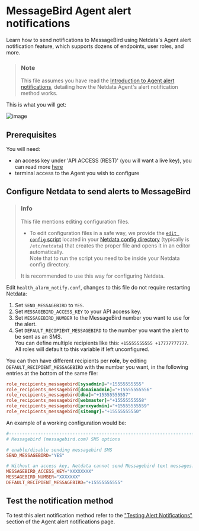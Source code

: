 # MessageBird Agent alert notifications

Learn how to send notifications to MessageBird using Netdata's Agent alert notification feature, which supports dozens of endpoints, user roles, and more.

> ### Note
>
> This file assumes you have read the [Introduction to Agent alert notifications](https://github.com/netdata/netdata/blob/master/health/notifications/README.md), detailing how the Netdata Agent's alert notification method works.

This is what you will get:

![image](https://cloud.githubusercontent.com/assets/17090999/20034652/620b6100-a39b-11e6-96af-4f83b8e830e2.png)

## Prerequisites

You will need:

- an access key under 'API ACCESS (REST)' (you will want a live key), you can read more [here](https://developers.messagebird.com/quickstarts/sms/test-credits-api-keys/)
- terminal access to the Agent you wish to configure

## Configure Netdata to send alerts to MessageBird

> ### Info
>
> This file mentions editing configuration files.  
>
> - To edit configuration files in a safe way, we provide the [`edit config` script](https://github.com/netdata/netdata/blob/master/docs/configure/nodes.md#use-edit-config-to-edit-configuration-files) located in your [Netdata config directory](https://github.com/netdata/netdata/blob/master/docs/configure/nodes.md#the-netdata-config-directory) (typically is `/etc/netdata`) that creates the proper file and opens it in an editor automatically.  
> Note that to run the script you need to be inside your Netdata config directory.
>
> It is recommended to use this way for configuring Netdata.

Edit `health_alarm_notify.conf`, changes to this file do not require restarting Netdata:

1. Set `SEND_MESSAGEBIRD` to `YES`.
2. Set `MESSAGEBIRD_ACCESS_KEY` to your API access key.
3. Set `MESSAGEBIRD_NUMBER` to the MessageBird number you want to use for the alert.
4. Set `DEFAULT_RECIPIENT_MESSAGEBIRD` to the number you want the alert to be sent as an SMS.  
  You can define multiple recipients like this: `+15555555555 +17777777777`.  
  All roles will default to this variable if left unconfigured.

You can then have different recipients per **role**, by editing `DEFAULT_RECIPIENT_MESSAGEBIRD` with the number you want, in the following entries at the bottom of the same file:

```conf
role_recipients_messagebird[sysadmin]="+15555555555"
role_recipients_messagebird[domainadmin]="+15555555556"
role_recipients_messagebird[dba]="+15555555557"
role_recipients_messagebird[webmaster]="+15555555558"
role_recipients_messagebird[proxyadmin]="+15555555559"
role_recipients_messagebird[sitemgr]="+15555555550"
```

An example of a working configuration would be:

```conf
#------------------------------------------------------------------------------
# Messagebird (messagebird.com) SMS options

# enable/disable sending messagebird SMS
SEND_MESSAGEBIRD="YES"

# Without an access key, Netdata cannot send Messagebird text messages.
MESSAGEBIRD_ACCESS_KEY="XXXXXXXX"
MESSAGEBIRD_NUMBER="XXXXXXX"
DEFAULT_RECIPIENT_MESSAGEBIRD="+15555555555"
```

## Test the notification method

To test this alert notification method refer to the ["Testing Alert Notifications"](https://github.com/netdata/netdata/blob/master/health/notifications/README.md#testing-alert-notifications) section of the Agent alert notifications page.
